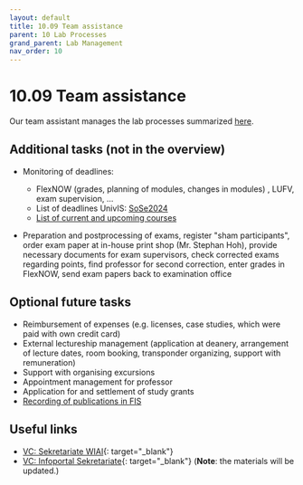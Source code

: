 ```yaml
---
layout: default
title: 10.09 Team assistance
parent: 10 Lab Processes
grand_parent: Lab Management
nav_order: 10
---
```


# 10.09 Team assistance

Our team assistant manages the lab processes summarized [here](../../10-lab/). 

## Additional tasks (not in the overview)

- Monitoring of deadlines:
  - FlexNOW (grades, planning of modules, changes in modules) , LUFV, exam supervision, ... 
  - List of deadlines UnivIS: [SoSe2024](https://vc.uni-bamberg.de/pluginfile.php/2337881/mod_resource/content/1/Terminplanung%20Sommersemester%202024.pdf)
  - [List of current and upcoming courses](../../30-teaching/30_processes/30.02.courses.html)
  
- Preparation and postprocessing of exams, register "sham participants", order exam paper at in-house print shop (Mr. Stephan Hoh), provide necessary documents for exam supervisors, check corrected exams regarding points, find professor for second correction, enter grades in FlexNOW, send exam papers back to examination office

## Optional future tasks

- Reimbursement of expenses (e.g. licenses, case studies, which were paid with own credit card)
- External lectureship management (application at deanery, arrangement of lecture dates, room booking, transponder organizing, support with remuneration)
- Support with organising excursions 
- Appointment management for professor
- Application for and settlement of study grants
- [Recording of publications in FIS](../../20-research/20_processes/20.33.publication.html)


## Useful links

- [VC: Sekretariate WIAI](https://vc.uni-bamberg.de/course/view.php?id=58679){: target="_blank"}
- [VC: Infoportal Sekretariate](https://vc.uni-bamberg.de/course/view.php?id=12){: target="_blank"} (**Note**: the materials will be updated.)
